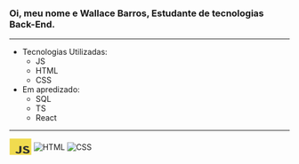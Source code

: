 ### Oi, meu nome e Wallace Barros, Estudante de tecnologias Back-End.
---
- Tecnologias Utilizadas:
   - JS
   - HTML
   - CSS
- Em apredizado:
   - SQL
   - TS
   - React
---
<div style="display: inline_block">
  <img align="center" alt="JS" height="30" width="40" 
src="https://raw.githubusercontent.com/devicons/devicon/master/icons/javascript/javascript-original.svg">
   <img align="center" alt="HTML" height="30" src="https://cdn-icons-png.flaticon.com/512/174/174854.png">
<img align="center" alt="CSS" height="30" src="https://upload.wikimedia.org/wikipedia/commons/thumb/d/d5/CSS3_logo_and_wordmark.svg/1452px-CSS3_logo_and_wordmark.svg.png">
</div>
